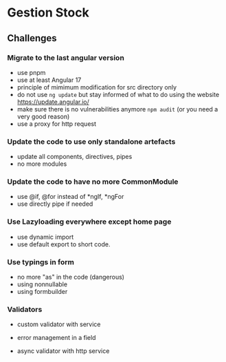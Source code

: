 # Gestion Stock

## Challenges

### Migrate to the last angular version

- use pnpm
- use at least Angular 17
- principle of mimimum modification for src directory only
- do not use `ng update` but stay informed of what to do using the website https://update.angular.io/
- make sure there is no vulnerabilities anymore `npm audit` (or you need a very good reason)
- use a proxy for http request

### Update the code to use only standalone artefacts

- update all components, directives, pipes
- no more modules

### Update the code to have no more CommonModule

- use @if, @for instead of *ngIf, *ngFor
- use directly pipe if needed

### Use Lazyloading everywhere except home page

- use dynamic import
- use default export to short code.

### Use typings in form

- no more "as" in the code (dangerous)
- using nonnullable
- using formbuilder

### Validators

- custom validator with service
- error management in a field

- async validator with http service
